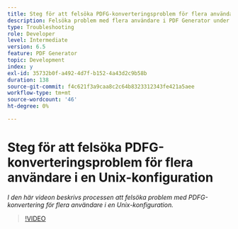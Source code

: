 ```yaml
---
title: Steg för att felsöka PDFG-konverteringsproblem för flera användare i en Unix-konfiguration
description: Felsöka problem med flera användare i PDF Generator under installationen av UNIX.
type: Troubleshooting
role: Developer
level: Intermediate
version: 6.5
feature: PDF Generator
topic: Development
index: y
exl-id: 35732b0f-a492-4d7f-b152-4a43d2c9b58b
duration: 138
source-git-commit: f4c621f3a9caa8c2c64b8323312343fe421a5aee
workflow-type: tm+mt
source-wordcount: '46'
ht-degree: 0%

---
```



# Steg för att felsöka PDFG-konverteringsproblem för flera användare i en Unix-konfiguration

*I den här videon beskrivs processen att felsöka problem med PDFG-konvertering för flera användare i en Unix-konfiguration.*

>[!VIDEO](https://video.tv.adobe.com/v/335549?quality=12&learn=on)
